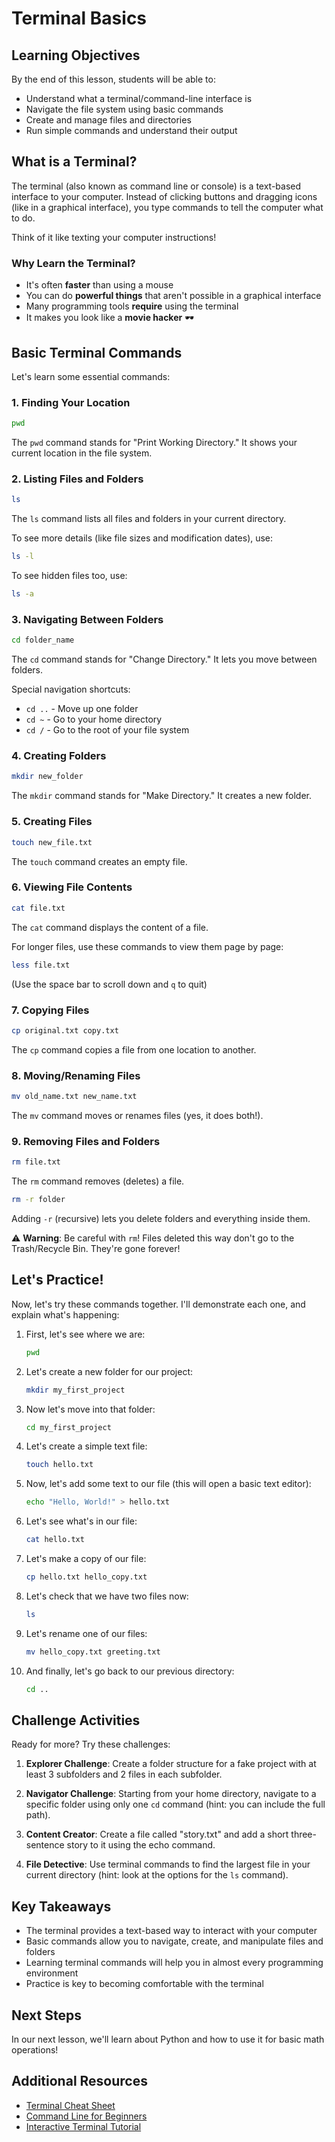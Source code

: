 # Terminal Basics

## Learning Objectives

By the end of this lesson, students will be able to:
- Understand what a terminal/command-line interface is
- Navigate the file system using basic commands
- Create and manage files and directories
- Run simple commands and understand their output

## What is a Terminal?

The terminal (also known as command line or console) is a text-based interface to your computer. Instead of clicking buttons and dragging icons (like in a graphical interface), you type commands to tell the computer what to do.

Think of it like texting your computer instructions!

### Why Learn the Terminal?

- It's often **faster** than using a mouse
- You can do **powerful things** that aren't possible in a graphical interface
- Many programming tools **require** using the terminal
- It makes you look like a **movie hacker** 🕶️

## Basic Terminal Commands

Let's learn some essential commands:

### 1. Finding Your Location

```bash
pwd
```

The `pwd` command stands for "Print Working Directory." It shows your current location in the file system.

### 2. Listing Files and Folders

```bash
ls
```

The `ls` command lists all files and folders in your current directory.

To see more details (like file sizes and modification dates), use:

```bash
ls -l
```

To see hidden files too, use:

```bash
ls -a
```

### 3. Navigating Between Folders

```bash
cd folder_name
```

The `cd` command stands for "Change Directory." It lets you move between folders.

Special navigation shortcuts:
- `cd ..` - Move up one folder
- `cd ~` - Go to your home directory
- `cd /` - Go to the root of your file system

### 4. Creating Folders

```bash
mkdir new_folder
```

The `mkdir` command stands for "Make Directory." It creates a new folder.

### 5. Creating Files

```bash
touch new_file.txt
```

The `touch` command creates an empty file.

### 6. Viewing File Contents

```bash
cat file.txt
```

The `cat` command displays the content of a file.

For longer files, use these commands to view them page by page:

```bash
less file.txt
```

(Use the space bar to scroll down and `q` to quit)

### 7. Copying Files

```bash
cp original.txt copy.txt
```

The `cp` command copies a file from one location to another.

### 8. Moving/Renaming Files

```bash
mv old_name.txt new_name.txt
```

The `mv` command moves or renames files (yes, it does both!).

### 9. Removing Files and Folders

```bash
rm file.txt
```

The `rm` command removes (deletes) a file.

```bash
rm -r folder
```

Adding `-r` (recursive) lets you delete folders and everything inside them.

⚠️ **Warning**: Be careful with `rm`! Files deleted this way don't go to the Trash/Recycle Bin. They're gone forever!

## Let's Practice!

Now, let's try these commands together. I'll demonstrate each one, and explain what's happening:

1. First, let's see where we are:
   ```bash
   pwd
   ```

2. Let's create a new folder for our project:
   ```bash
   mkdir my_first_project
   ```

3. Now let's move into that folder:
   ```bash
   cd my_first_project
   ```

4. Let's create a simple text file:
   ```bash
   touch hello.txt
   ```

5. Now, let's add some text to our file (this will open a basic text editor):
   ```bash
   echo "Hello, World!" > hello.txt
   ```

6. Let's see what's in our file:
   ```bash
   cat hello.txt
   ```

7. Let's make a copy of our file:
   ```bash
   cp hello.txt hello_copy.txt
   ```

8. Let's check that we have two files now:
   ```bash
   ls
   ```

9. Let's rename one of our files:
   ```bash
   mv hello_copy.txt greeting.txt
   ```

10. And finally, let's go back to our previous directory:
    ```bash
    cd ..
    ```

## Challenge Activities

Ready for more? Try these challenges:

1. **Explorer Challenge**: Create a folder structure for a fake project with at least 3 subfolders and 2 files in each subfolder.

2. **Navigator Challenge**: Starting from your home directory, navigate to a specific folder using only one `cd` command (hint: you can include the full path).

3. **Content Creator**: Create a file called "story.txt" and add a short three-sentence story to it using the echo command.

4. **File Detective**: Use terminal commands to find the largest file in your current directory (hint: look at the options for the `ls` command).

## Key Takeaways

- The terminal provides a text-based way to interact with your computer
- Basic commands allow you to navigate, create, and manipulate files and folders
- Learning terminal commands will help you in almost every programming environment
- Practice is key to becoming comfortable with the terminal

## Next Steps

In our next lesson, we'll learn about Python and how to use it for basic math operations!

## Additional Resources

- [Terminal Cheat Sheet](https://www.codecademy.com/learn/learn-the-command-line/modules/learn-the-command-line-navigation/cheatsheet)
- [Command Line for Beginners](https://ubuntu.com/tutorials/command-line-for-beginners)
- [Interactive Terminal Tutorial](https://www.learnenough.com/command-line-tutorial)